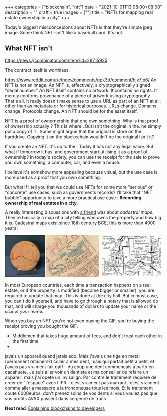 +++
categories = ["blockchain", "nft"]
date = "2021-10-01T13:08:00+08:00"
description = ""
draft = true
images = [""]
title = "NFTs for mapping real estate ownership in a city"
+++

Today's biggest miscconcepions about NFTs is that they're simple jpeg image. Some think NFT isnt't like a baseball card. It's not. 


## What NFT isn't
https://news.ycombinator.com/item?id=28715925

The contract itself is worthless.

https://www.reddit.com/r/ethdev/comments/qpk3tt/comment/hjv7ip6/
An NFT is not an image. An NFT is, effectively, a cryptographically signed "serial number." An NFT itself contains no artwork. It contains no rights. It merely confirms provenance of a piece of artwork using cryptography. That's all.
It really doesn't make sense to use a URL as part of an NFT at all, other than as metadata or for historical purposes. URLs change. Domains change. Protocols change. An NFT should be for the asset itself.




NFT is a proof of ownernership that one own something. Why is that proof of ownership actually ? This is where .
But isn't the original in the. he simply put a copy of it . Some might argue that the original is store on the harddrive. Copying it on the blockcchain wouldn't be the original isn't it? 


If you create an NFT. It's up to the . Today it has not any legal value. But what if tomorrow it has, and government start utilising it as a proof of ownership? In today's society, you can use the receipt for the sale to prove you own something, a computer, car, and even a house. 



I believe it's somehow more appealing because visual, but the use case is more used as a proof that you own something.  

But what if I tell you that we could use NFTs for some more "serious" or "concrete" use cases, such as governments records? I'll take that "NFT bubble" opportunity to give a more practical use case : **Recording ownership of real estates in a city**. 

A really interesting discussions with [a friend](https://twitter.com/guillaumecherea) was about _cadastral maps_. They're basically a map of a city telling who owns the property and how big it is. Cadestral maps exist since 18th century BCE, this is more than 4000 years!

![Cadestral](/img/nft-maps/cadastres.jpg)

In most European countries, each time a transaction happens on a real estate, or if the property is modified (become bigger or smaller), you are required to update that map. This is done at the  city hall. But in most case, you can't do it yourself, and have to go through a notary that is allowed do that, and will charge you thousands of dollars to update your name or the size of your home. 



When you buy an NFT you're not even buying the GIF, you're buying the receipt proving you bought the GIF. 


- Middlemen that takes huge amount of fees, and don't trust each other in the first time
- 

javais un appareil quand jetais ado. Mais j'avais une tige en metal (permanent retainers?) coller a mes dent, mais  qui partait petit a petit, et j'avais pas vraiment fait gaff - du coup une dent commencais a partir en cacahuete. 
Je suis aller voir un dentiste et ma conseiller de refaire un appareil, mais  j'ai opete un invisalign. Par contre le traitement requiere de  creer de "l'espace" avec l'IPR - c'est vraiment pas marrant , c'est vraiment comme aller a massacre a la tronconeuse tous les mois.  Et le traitement coute 6000euros. don't prenez soins de vos dents si vous voulez pas que vos profits AVAX passent dans ce genre de trucs 


**Next read**: [Explaining blockchains to developers](/posts/explaining-blockchains-to-developers)
